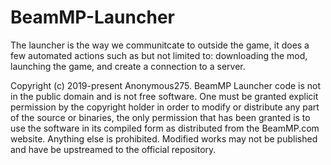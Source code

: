 # BeamMP-Launcher

The launcher is the way we communitcate to outside the game, it does a few automated actions such as but not limited to: downloading the mod, launching the game, and create a connection to a server.


Copyright (c) 2019-present Anonymous275.
BeamMP Launcher code is not in the public domain and is not free software.
One must be granted explicit permission by the copyright holder in order to modify or distribute any part of the source or binaries,
the only permission that has been granted is to use the software in its compiled form as distributed from the BeamMP.com website.
Anything else is prohibited. Modified works may not be published and have be upstreamed to the official repository.
